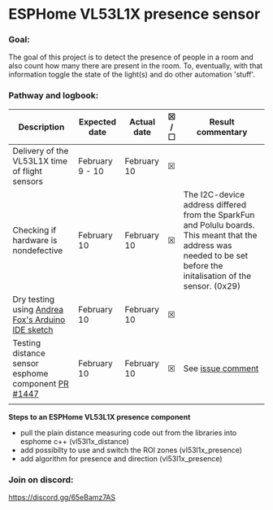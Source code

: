 # ESPHome VL53L1X presence sensor

### Goal:<br/>
The goal of this project is to detect the presence of people in a room and also count how many there are present in the room. To, eventually, with that information toggle the state of the light(s) and do other automation 'stuff'.

### Pathway and logbook: <br/>
| Description     |  Expected date  | Actual date  | ☒ /<br/> ☐   | Result commentary |
|----------------| ---------------|------------|------------|------------|
| Delivery of the VL53L1X time of flight sensors | February 9 - 10 | February 10 |  ☒ |
| Checking if hardware is nondefective | February 10| February 10 |  ☒ | The I2C-device address differed from the SparkFun and Polulu boards. This meant that the address was needed to be set before the initalisation of the sensor. (0x29)
| Dry testing using <a href="https://github.com/Andrea-Fox/peopleCounter">Andrea Fox's Arduino IDE sketch</a>| February 10 | February 10 |  ☒ | 
| Testing distance sensor esphome component <a href="https://github.com/esphome/esphome/pull/1447">PR #1447 </a>| February 10 | February 10 |  ☒ | See <a href="https://github.com/esphome/esphome/pull/1447#issuecomment-777426587">issue comment</a>
| |  | |  |

**Steps to an ESPHome VL53L1X presence component**

- pull the plain distance measuring code out from the libraries into esphome c++ (vl53l1x_distance)
- add possibilty to use and switch the ROI zones (vl53l1x_presence)
- add algorithm for presence and direction (vl53l1x_presence)
### Join on discord:<br/>

https://discord.gg/65eBamz7AS

